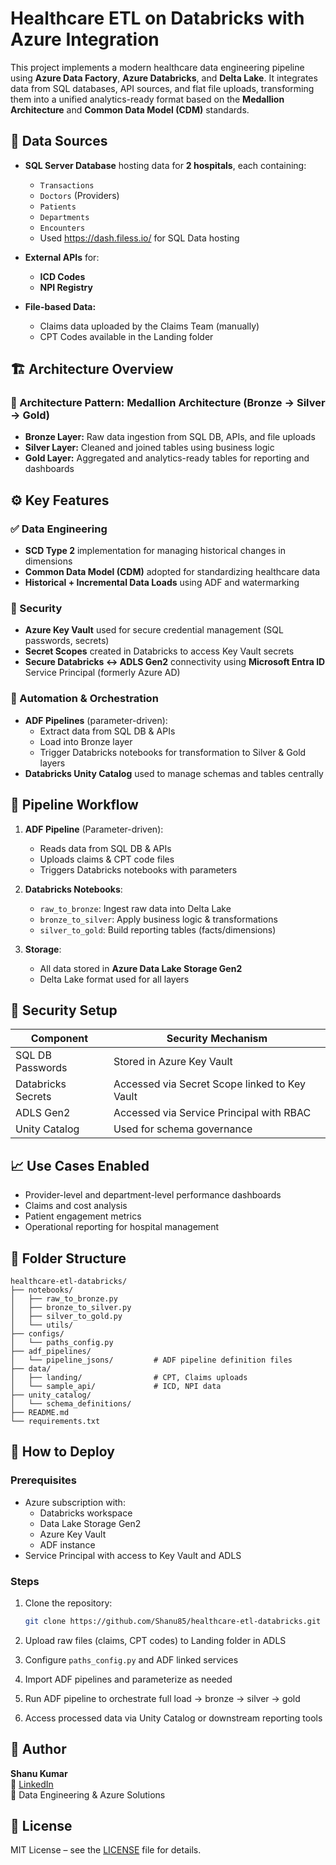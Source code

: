 
# Healthcare ETL on Databricks with Azure Integration

This project implements a modern healthcare data engineering pipeline using **Azure Data Factory**, **Azure Databricks**, and **Delta Lake**. It integrates data from SQL databases, API sources, and flat file uploads, transforming them into a unified analytics-ready format based on the **Medallion Architecture** and **Common Data Model (CDM)** standards.

## 🏥 Data Sources

- **SQL Server Database** hosting data for **2 hospitals**, each containing:
  - `Transactions`
  - `Doctors` (Providers)
  - `Patients`
  - `Departments`
  - `Encounters`
  - Used https://dash.filess.io/ for SQL Data hosting

- **External APIs** for:
  - **ICD Codes**
  - **NPI Registry**

- **File-based Data:**
  - Claims data uploaded by the Claims Team (manually)
  - CPT Codes available in the Landing folder

## 🏗 Architecture Overview

### 🔁 Architecture Pattern: **Medallion Architecture (Bronze → Silver → Gold)**

- **Bronze Layer:** Raw data ingestion from SQL DB, APIs, and file uploads
- **Silver Layer:** Cleaned and joined tables using business logic
- **Gold Layer:** Aggregated and analytics-ready tables for reporting and dashboards

## ⚙️ Key Features

### ✅ Data Engineering

- **SCD Type 2** implementation for managing historical changes in dimensions
- **Common Data Model (CDM)** adopted for standardizing healthcare data
- **Historical + Incremental Data Loads** using ADF and watermarking

### 🔐 Security

- **Azure Key Vault** used for secure credential management (SQL passwords, secrets)
- **Secret Scopes** created in Databricks to access Key Vault secrets
- **Secure Databricks ↔ ADLS Gen2** connectivity using **Microsoft Entra ID** Service Principal (formerly Azure AD)

### 🚀 Automation & Orchestration

- **ADF Pipelines** (parameter-driven):
  - Extract data from SQL DB & APIs
  - Load into Bronze layer
  - Trigger Databricks notebooks for transformation to Silver & Gold layers
- **Databricks Unity Catalog** used to manage schemas and tables centrally

## 🧪 Pipeline Workflow

1. **ADF Pipeline** (Parameter-driven):
   - Reads data from SQL DB & APIs
   - Uploads claims & CPT code files
   - Triggers Databricks notebooks with parameters

2. **Databricks Notebooks**:
   - `raw_to_bronze`: Ingest raw data into Delta Lake
   - `bronze_to_silver`: Apply business logic & transformations
   - `silver_to_gold`: Build reporting tables (facts/dimensions)

3. **Storage**:
   - All data stored in **Azure Data Lake Storage Gen2**
   - Delta Lake format used for all layers

## 🔐 Security Setup

| Component | Security Mechanism |
|----------|---------------------|
| SQL DB Passwords | Stored in Azure Key Vault |
| Databricks Secrets | Accessed via Secret Scope linked to Key Vault |
| ADLS Gen2 | Accessed via Service Principal with RBAC |
| Unity Catalog | Used for schema governance |

## 📈 Use Cases Enabled

- Provider-level and department-level performance dashboards
- Claims and cost analysis
- Patient engagement metrics
- Operational reporting for hospital management

## 📁 Folder Structure

```
healthcare-etl-databricks/
├── notebooks/
│   ├── raw_to_bronze.py
│   ├── bronze_to_silver.py
│   ├── silver_to_gold.py
│   └── utils/
├── configs/
│   └── paths_config.py
├── adf_pipelines/
│   └── pipeline_jsons/         # ADF pipeline definition files
├── data/
│   ├── landing/                # CPT, Claims uploads
│   └── sample_api/             # ICD, NPI data
├── unity_catalog/
│   └── schema_definitions/
├── README.md
└── requirements.txt
```

## 🚀 How to Deploy

### Prerequisites

- Azure subscription with:
  - Databricks workspace
  - Data Lake Storage Gen2
  - Azure Key Vault
  - ADF instance
- Service Principal with access to Key Vault and ADLS

### Steps

1. Clone the repository:
   ```bash
   git clone https://github.com/Shanu85/healthcare-etl-databricks.git
   ```

2. Upload raw files (claims, CPT codes) to Landing folder in ADLS

3. Configure `paths_config.py` and ADF linked services

4. Import ADF pipelines and parameterize as needed

5. Run ADF pipeline to orchestrate full load → bronze → silver → gold

6. Access processed data via Unity Catalog or downstream reporting tools

## 👤 Author

**Shanu Kumar**  
📧 [LinkedIn](https://www.linkedin.com/in/shanu-kumar/)  
💼 Data Engineering & Azure Solutions

## 📄 License

MIT License – see the [LICENSE](LICENSE) file for details.
